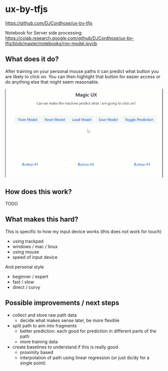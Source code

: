 # ux-by-tfjs

https://github.com/DJCordhose/ux-by-tfjs

Notebook for Server side processing: https://colab.research.google.com/github/DJCordhose/ux-by-tfjs/blob/master/notebooks/rnn-model.ipynb

## What does it do?

After training on your personal mouse paths it can predict what button you are likely to click on. You can then highlight that button for easier access or do anything else that might seem reasonable.

<img src='img/ux-predict.gif'>

## How does this work?

TODO

## What makes this hard?

This is specific to how my input device works (this does not work for touch)
- using trackpad
- windows / mac / linux
- using mouse
- speed of input device

And personal style
- beginner / expert
- fast / slow
- direct / curvy

## Possible improvements / next steps

* collect and store raw path data
  * decide what makes sense later, be more flexible
* split path to aim into fragments
  * better prediction: each good for prediction in different parts of the path
  * more training data
* create baselines to understand if this is really good
  * proximity based
  * interpolation of path using linear regression (or just dx/dy for a single point)
